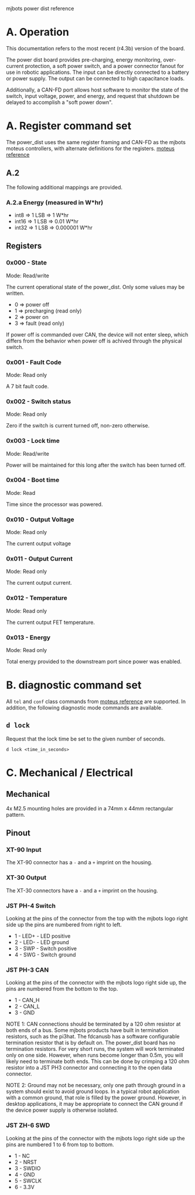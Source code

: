 mjbots power dist reference

# A. Operation #

This documentation refers to the most recent (r4.3b) version of the
board.

The power dist board provides pre-charging, energy monitoring,
over-current protection, a soft power switch, and a power connector
fanout for use in robotic applications.  The input can be directly
connected to a battery or power supply.  The output can be connected
to high capacitance loads.

Additionally, a CAN-FD port allows host software to monitor the state
of the switch, input voltage, power, and energy, and request that
shutdown be delayed to accomplish a "soft power down".

# A. Register command set #

The power_dist uses the same register framing and CAN-FD as the mjbots moteus controllers, with alternate definitions for the registers.  [moteus reference](https://github.com/mjbots/moteus/blob/main/docs/reference.md#a-register-command-set)

## A.2 ##

The following additional mappings are provided.

### A.2.a Energy (measured in W*hr) ###

- int8 => 1 LSB => 1 W*hr
- int16 => 1 LSB => 0.01 W*hr
- int32 => 1 LSB => 0.000001 W*hr

## Registers ##

### 0x000 - State ###

Mode: Read/write

The current operational state of the power_dist.  Only some values may
be written.

- 0 => power off
- 1 => precharging (read only)
- 2 => power on
- 3 => fault (read only)

If power off is commanded over CAN, the device will not enter sleep,
which differs from the behavior when power off is achived through the
physical switch.

### 0x001 - Fault Code ###

Mode: Read only

A 7 bit fault code.

### 0x002 - Switch status ###

Mode: Read only

Zero if the switch is current turned off, non-zero otherwise.

### 0x003 - Lock time ###

Mode: Read/write

Power will be maintained for this long after the switch has been
turned off.

### 0x004 - Boot time ###

Mode: Read

Time since the processor was powered.

### 0x010 - Output Voltage ###

Mode: Read only

The current output voltage

### 0x011 - Output Current ###

Mode: Read only

The current output current.

### 0x012 - Temperature ###

Mode: Read only

The current output FET temperature.

### 0x013 - Energy ###

Mode: Read only

Total energy provided to the downstream port since power was enabled.

# B. diagnostic command set #

All `tel` and `conf` class commands from [moteus
reference](https://github.com/mjbots/moteus/blob/main/docs/reference.md#b-diagnostic-command-set)
are supported.  In addition, the following diagnostic mode commands
are available.

## `d lock` ##

Request that the lock time be set to the given number of seconds.

```
d lock <time_in_seconds>
```


# C. Mechanical / Electrical #

## Mechanical ##

4x M2.5 mounting holes are provided in a 74mm x 44mm rectangular
pattern.

## Pinout ##

### XT-90 Input ###

The XT-90 connector has a `-` and a `+` imprint on the housing.

### XT-30 Output ###

The XT-30 connectors have a `-` and a `+` imprint on the housing.

### JST PH-4 Switch ###

Looking at the pins of the connector from the top with the mjbots logo
right side up the pins are numbered from right to left.

 - 1 - LED+ - LED positive
 - 2 - LED- - LED ground
 - 3 - SWP - Switch positive
 - 4 - SWG - Switch ground

### JST PH-3 CAN ###

Looking at the pins of the connector with the mjbots logo right side
up, the pins are numbered from the bottom to the top.

 - 1 - CAN_H
 - 2 - CAN_L
 - 3 - GND

NOTE 1: CAN connections should be terminated by a 120 ohm resistor at
both ends of a bus.  Some mjbots products have built in termination
resistors, such as the pi3hat.  The fdcanusb has a software
configurable termination resistor that is by default on.  The
power_dist board has no termination resistors.  For very short runs,
the system will work terminated only on one side.  However, when runs
become longer than 0.5m, you will likely need to terminate both ends.
This can be done by crimping a 120 ohm resistor into a JST PH3
connector and connecting it to the open data connector.

NOTE 2: Ground may not be necessary, only one path through ground in a
system should exist to avoid ground loops.  In a typical robot
application with a common ground, that role is filled by the power
ground.  However, in desktop applications, it may be appropriate to
connect the CAN ground if the device power supply is otherwise
isolated.


### JST ZH-6 SWD ###

Looking at the pins of the connector with the mjbots logo right side
up the pins are numbered 1 to 6 from top to bottom.

 - 1 - NC
 - 2 - NRST
 - 3 - SWDIO
 - 4 - GND
 - 5 - SWCLK
 - 6 - 3.3V
